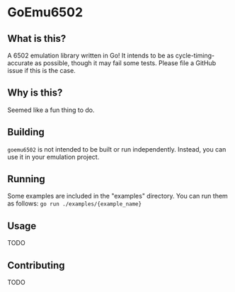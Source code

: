 # GoEmu6502

## What is this?
A 6502 emulation library written in Go! It intends to be as cycle-timing-accurate as possible, though it may fail some tests. Please file a GitHub issue if this is the case.


## Why is this?

Seemed like a fun thing to do.

## Building

`goemu6502` is not intended to be built or run independently. Instead, you can use it in your emulation project.

## Running

Some examples are included in the "examples" directory. You can run them as follows:
`go run ./examples/{example_name}`

## Usage

TODO

## Contributing

TODO